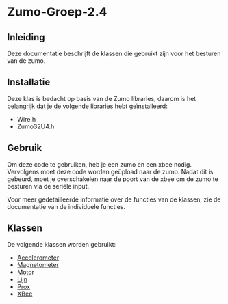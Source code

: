 # Zumo-Groep-2.4

## Inleiding

Deze documentatie beschrijft de klassen die gebruikt zijn voor het besturen van de zumo.

## Installatie

Deze klas is bedacht op basis van de Zumo libraries, daarom is het belangrijk dat je de volgende libraries hebt geïnstalleerd:

- Wire.h
- Zumo32U4.h

## Gebruik

Om deze code te gebruiken, heb je een zumo en een xbee nodig. Vervolgens moet deze code worden geüpload naar de zumo. Nadat dit is gebeurd, moet je overschakelen naar de poort van de xbee om de zumo te besturen via de seriële input.

Voor meer gedetailleerde informatie over de functies van de klassen, zie de documentatie van de individuele functies.

## Klassen

De volgende klassen worden gebruikt:

- [Accelerometer](Accelerometer.h)
- [Magnetometer](Magnetometer.h)
- [Motor](Motor.h)
- [Lijn](Lijn.h)
- [Prox](Prox.h)
- [XBee](XBee.h)
